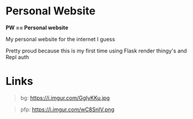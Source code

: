 # Personal Website
**PW == Personal website**

My personal website for the internet I guess

Pretty proud because this is my first time using Flask render thingy's and Repl auth

# Links
> bg:  https://i.imgur.com/GgIyKKu.jpg

> pfp: https://i.imgur.com/wC8SnIV.png
